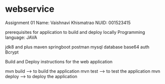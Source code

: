 # webservice

Assignment 01
Name: Vaishnavi Khismatrao
NUID: 001523415

prerequisites for application to build and deploy locally
Programming language: JAVA

jdk8 and plus
maven
springboot
postman
mysql database
base64 auth
Bcrypt

Build and Deploy instructions for the web application


mvn build --> to build the application
mvn test --> to test the application
mvn deploy --> to deploy the application
